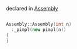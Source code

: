 declared in [Assembly](assembly.hpp.md)

```cpp

Assembly::Assembly(int n)
  :_pimpl(new pimpl(n))
{
}

```
